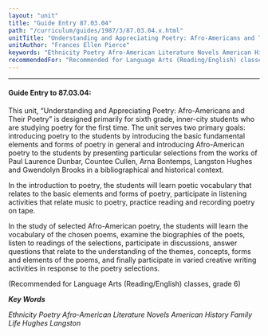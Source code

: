 ```yaml
---
layout: "unit"
title: "Guide Entry 87.03.04"
path: "/curriculum/guides/1987/3/87.03.04.x.html"
unitTitle: "Understanding and Appreciating Poetry: Afro-Americans and Their Poetry"
unitAuthor: "Frances Ellen Pierce"
keywords: "Ethnicity Poetry Afro-American Literature Novels American History Family Life Hughes Langston"
recommendedFor: "Recommended for Language Arts (Reading/English) classes, grade 6"
---
```

<body>
<hr/>
 <h4>
  Guide Entry to 87.03.04:
 </h4>
 This unit, “Understanding and Appreciating Poetry: Afro-Americans and Their Poetry” is designed primarily for sixth grade, inner-city students who are studying poetry for the first time. The unit serves two primary goals: introducing poetry to the students by introducing the basic fundamental elements and forms of poetry in general and introducing Afro-American poetry to the students by presenting particular selections from the works of Paul Laurence Dunbar, Countee Cullen, Arna Bontemps, Langston Hughes and Gwendolyn Brooks in a bibliographical and historical context.
 <p>
  In the introduction to poetry, the students will learn poetic vocabulary that relates to the basic elements and forms of poetry, participate in listening activities that relate music to poetry, practice reading and recording poetry on tape.
 </p>
 <p>
  In the study of selected Afro-American poetry, the students will learn the vocabulary of the chosen poems, examine the biographies of the poets, listen to readings of the selections, participate in discussions, answer questions that relate to the understanding of the themes, concepts, forms and elements of the poems, and finally participate in varied creative writing activities in response to the poetry selections.
 </p>
 <p>
  (Recommended for Language Arts (Reading/English) classes, grade 6)
 </p>
<p>
  <b>
   <i>
    Key Words
   </i>
  </b>
  <br/>
 </p>
 <p>
  <i>
   Ethnicity Poetry Afro-American Literature Novels American History Family Life Hughes Langston
  </i>
 </p>

</body>